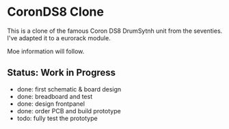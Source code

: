 # CoronDS8 Clone

This is a clone of the famous Coron DS8 DrumSytnh unit from the seventies. I've adapted it to
a eurorack module.

Moe information will follow.

## Status: Work in Progress

- done: first schematic & board design
- done: breadboard and test
- done: design frontpanel
- done: order PCB and build prototype
- todo: fully test the prototype